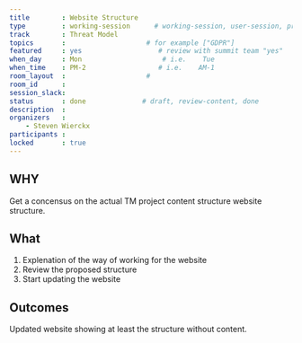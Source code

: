 ```yaml
---
title        : Website Structure
type         : working-session      # working-session, user-session, product-session
track        : Threat Model
topics       :                    # for example ["GDPR"]
featured     : yes                   # review with summit team "yes"
when_day     : Mon                    # i.e.    Tue
when_time    : PM-2                  # i.e.    AM-1
room_layout  :                    #
room_id      :
session_slack:
status       : done              # draft, review-content, done
description  :
organizers   :
    - Steven Wierckx
participants :
locked       : true
---
```

## WHY

Get a concensus on the actual TM project content structure website structure.

## What

1. Explenation of the way of working for the website
2. Review the proposed structure
3. Start updating the website

## Outcomes

Updated website showing at least the structure without content.

